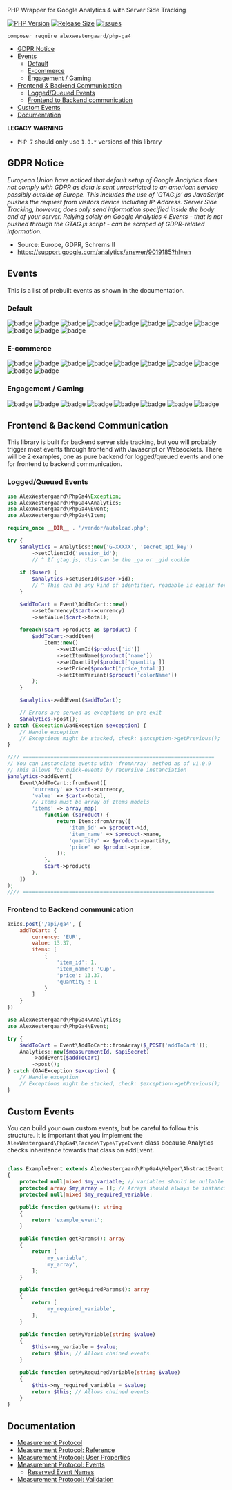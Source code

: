 PHP Wrapper for Google Analytics 4 with Server Side Tracking

[![PHP Version](https://img.shields.io/packagist/php-v/alexwestergaard/php-ga4?color=blue&style=for-the-badge)](https://www.php.net/releases/)
[![Release Size](https://img.shields.io/github/languages/code-size/alexwestergaard/php-ga4?color=blue&style=for-the-badge)](https://github.com/AlexWestergaard/php-ga4/releases/latest)
[![Issues](https://img.shields.io/github/issues-raw/alexwestergaard/php-ga4?color=red&style=for-the-badge)](https://github.com/AlexWestergaard/php-ga4/issues)

`composer require alexwestergaard/php-ga4`

- [GDPR Notice](#gdpr-notice)
- [Events](#events)
  - [Default](#default)
  - [E-commerce](#e-commerce)
  - [Engagement / Gaming](#engagement--gaming)
- [Frontend \& Backend Communication](#frontend--backend-communication)
  - [Logged/Queued Events](#loggedqueued-events)
  - [Frontend to Backend communication](#frontend-to-backend-communication)
- [Custom Events](#custom-events)
- [Documentation](#documentation)

**LEGACY WARNING**
- `PHP 7` should only use `1.0.*` versions of this library

## GDPR Notice

*European Union have noticed that default setup of Google Analytics does not comply with GDPR as data is sent unrestricted to an american service possibly outside of Europe. This includes the use of 'GTAG.js' as JavaScript pushes the request from visitors device including IP-Address. Server Side Tracking, however, does only send information specified inside the body and of your server. Relying solely on Google Analytics 4 Events - that is not pushed through the GTAG.js script - can be scraped of GDPR-related information.*

- Source: Europe, GDPR, Schrems II
- https://support.google.com/analytics/answer/9019185?hl=en

## Events

This is a list of prebuilt events as shown in the documentation.

### Default

![badge](https://shields.io/badge/Share-informational)
![badge](https://shields.io/badge/Signup-informational)
![badge](https://shields.io/badge/Login-informational)
![badge](https://shields.io/badge/Search-informational)
![badge](https://shields.io/badge/SelectContent-informational)
![badge](https://shields.io/badge/SelectItem-informational)
![badge](https://shields.io/badge/SelectPromotion-informational)
![badge](https://shields.io/badge/ViewItem-informational)
![badge](https://shields.io/badge/ViewItemList-informational)
![badge](https://shields.io/badge/ViewPromotion-informational)
![badge](https://shields.io/badge/ViewSearchResults-informational)

### E-commerce

![badge](https://shields.io/badge/GenerateLead-informational)
![badge](https://shields.io/badge/AddToWishlist-informational)
![badge](https://shields.io/badge/AddToCart-informational)
![badge](https://shields.io/badge/ViewCart-informational)
![badge](https://shields.io/badge/RemoveFromCart-informational)
![badge](https://shields.io/badge/BeginCheckout-informational)
![badge](https://shields.io/badge/AddPaymentInfo-informational)
![badge](https://shields.io/badge/AddShippingInfo-informational)
![badge](https://shields.io/badge/Purchase-informational)
![badge](https://shields.io/badge/Refund-informational)
  
### Engagement / Gaming

![badge](https://shields.io/badge/EarnVirtualCurrency-informational)
![badge](https://shields.io/badge/SpendVirtualCurrency-informational)
![badge](https://shields.io/badge/LevelUp-informational)
![badge](https://shields.io/badge/PostScore-informational)
![badge](https://shields.io/badge/TutorialBegin-informational)
![badge](https://shields.io/badge/TutorialComplete-informational)
![badge](https://shields.io/badge/UnlockAchievement-informational)
![badge](https://shields.io/badge/JoinGroup-informational)

## Frontend & Backend Communication

This library is built for backend server side tracking, but you will probably trigger most events through frontend with Javascript or Websockets. There will be 2 examples, one as pure backend for logged/queued events and one for frontend to backend communication.
  
### Logged/Queued Events

```php
use AlexWestergaard\PhpGa4\Exception;
use AlexWestergaard\PhpGa4\Analytics;
use AlexWestergaard\PhpGa4\Event;
use AlexWestergaard\PhpGa4\Item;

require_once __DIR__ . '/vendor/autoload.php';

try {
    $analytics = Analytics::new('G-XXXXX', 'secret_api_key')
        ->setClientId('session_id');
        // ^ If gtag.js, this can be the _ga or _gid cookie
    
    if ($user) {
        $analytics->setUserId($user->id);
        // ^ This can be any kind of identifier, readable is easier for you
    }

    $addToCart = Event\AddToCart::new()
        ->setCurrency($cart->currency)
        ->setValue($cart->total);
    
    foreach($cart->products as $product) {
        $addToCart->addItem(
            Item::new()
                ->setItemId($product['id'])
                ->setItemName($product['name'])
                ->setQuantity($product['quantity'])
                ->setPrice($product['price_total'])
                ->setItemVariant($product['colorName'])
        );
    }

    $analytics->addEvent($addToCart);

    // Errors are served as exceptions on pre-exit
    $analytics->post();
} catch (Exception\Ga4Exception $exception) {
    // Handle exception
    // Exceptions might be stacked, check: $exception->getPrevious();
}

//// ==============================================================
// You can instanciate events with 'fromArray' method as of v1.0.9
// This allows for quick-events by recursive instanciation
$analytics->addEvent(
    Event\AddToCart::fromEvent([
        'currency' => $cart->currency,
        'value' => $cart->total,
        // Items must be array of Items models
        'items' => array_map(
            function ($product) {
                return Item::fromArray([
                    'item_id' => $product->id,
                    'item_name' => $product->name,
                    'quantity' => $product->quantity,
                    'price' => $product->price,
                ]);
            },
            $cart->products
        ),
    ])
);
//// ==============================================================
```

### Frontend to Backend communication

```js
axios.post('/api/ga4', {
    addToCart: {
        currency: 'EUR',
        value: 13.37,
        items: [
            {
                'item_id': 1,
                'item_name': 'Cup',
                'price': 13.37,
                'quantity': 1
            }
        ]
    }
})
```

```php
use AlexWestergaard\PhpGa4\Analytics;
use AlexWestergaard\PhpGa4\Event;

try {
    $addToCart = Event\AddToCart::fromArray($_POST['addToCart']);
    Analytics::new($measurementId, $apiSecret)
        ->addEvent($addToCart)
        ->post();
} catch (GA4Exception $exception) {
    // Handle exception
    // Exceptions might be stacked, check: $exception->getPrevious();
}
```

## Custom Events

You can build your own custom events, but be careful to follow this structure. It is important that you implement the `AlexWestergaard\PhpGa4\Facade\Type\TypeEvent` class because Analytics checks inheritance towards that class on addEvent.

```php

class ExampleEvent extends AlexWestergaard\PhpGa4\Helper\AbstractEvent // AbstractEvent implements AlexWestergaard\PhpGa4\Facade\Type\TypeEvent
{
    protected null|mixed $my_variable; // variables should be nullable as unset() will set variable as null
    protected array $my_array = []; // Arrays should always be instanciated empty
    protected null|mixed $my_required_variable;

    public function getName(): string
    {
        return 'example_event';
    }

    public function getParams(): array
    {
        return [
            'my_variable',
            'my_array',
        ];
    }

    public function getRequiredParams(): array
    {
        return [
            'my_required_variable',
        ];
    }

    public function setMyVariable(string $value)
    {
        $this->my_variable = $value;
        return $this; // Allows chained events
    }

    public function setMyRequiredVariable(string $value)
    {
        $this->my_required_variable = $value;
        return $this; // Allows chained events
    }
}
```

## Documentation

- [Measurement Protocol](https://developers.google.com/analytics/devguides/collection/protocol/ga4)
- [Measurement Protocol: Reference](https://developers.google.com/analytics/devguides/collection/protocol/ga4/reference?client_type=gtag)
- [Measurement Protocol: User Properties](https://developers.google.com/analytics/devguides/collection/protocol/ga4/user-properties?client_type=gtag)
- [Measurement Protocol: Events](https://developers.google.com/analytics/devguides/collection/protocol/ga4/reference/events)
  - [Reserved Event Names](https://developers.google.com/analytics/devguides/collection/protocol/ga4/reference?client_type=gtag#reserved_event_names)
- [Measurement Protocol: Validation](https://developers.google.com/analytics/devguides/collection/protocol/ga4/validating-events?client_type=gtag)

